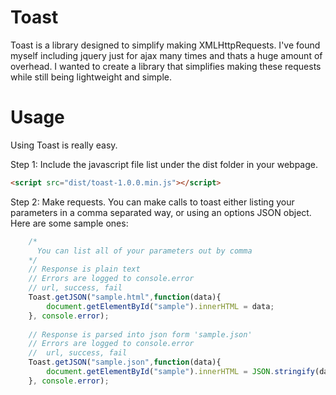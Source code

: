 # Toast
Toast is a library designed to simplify making XMLHttpRequests.  I've found myself including jquery just for ajax many times and thats a huge amount of overhead. I wanted to create a library that simplifies making these requests while still being lightweight and simple.

# Usage

Using Toast is really easy.  

Step 1:
Include the javascript file list under the dist folder in your webpage.
```html
<script src="dist/toast-1.0.0.min.js"></script>
```
Step 2:
Make requests.  You can make calls to toast either listing your parameters in a comma separated way, or using an options JSON object.  Here are some sample ones:
```javascript
    /*
      You can list all of your parameters out by comma
    */
    // Response is plain text
    // Errors are logged to console.error
    // url, success, fail
    Toast.getJSON("sample.html",function(data){
        document.getElementById("sample").innerHTML = data;
    }, console.error);
    
    // Response is parsed into json form 'sample.json'
    // Errors are logged to console.error
    //  url, success, fail
    Toast.getJSON("sample.json",function(data){
        document.getElementById("sample").innerHTML = JSON.stringify(data);
    }, console.error);
    
    
    
```
